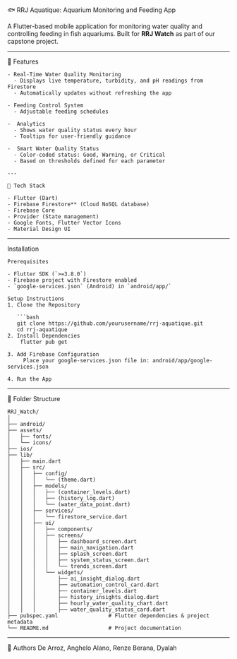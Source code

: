 🐟 RRJ Aquatique: Aquarium Monitoring and Feeding App

A Flutter-based mobile application for monitoring water quality and controlling feeding in fish aquariums. Built for **RRJ Watch** as part of our capstone project.

---
📱 Features
```plaintext
- Real-Time Water Quality Monitoring
  - Displays live temperature, turbidity, and pH readings from Firestore
  - Automatically updates without refreshing the app

- Feeding Control System
  - Adjustable feeding schedules 

-  Analytics 
  - Shows water quality status every hour
  - Tooltips for user-friendly guidance

-  Smart Water Quality Status
  - Color-coded status: Good, Warning, or Critical
  - Based on thresholds defined for each parameter

---

🧰 Tech Stack

- Flutter (Dart)
- Firebase Firestore** (Cloud NoSQL database)
- Firebase Core
- Provider (State management)
- Google Fonts, Flutter Vector Icons
- Material Design UI
```
---

Installation
```plaintext
Prerequisites

- Flutter SDK (`>=3.8.0`)
- Firebase project with Firestore enabled
- `google-services.json` (Android) in `android/app/`

Setup Instructions
1. Clone the Repository

   ```bash
   git clone https://github.com/yourusername/rrj-aquatique.git
   cd rrj-aquatique
2. Install Dependencies
    flutter pub get
   
3. Add Firebase Configuration
     Place your google-services.json file in: android/app/google-services.json

4. Run the App
```
---

📁 Folder Structure
```plaintext
RRJ_Watch/
│
├── android/                    
├── assets/                     
│   ├── fonts/
│   └── icons/
├── ios/                        
├── lib/
│   ├── main.dart               
│   ├── src/
│   │   ├── config/
│   │   │   └── (theme.dart)
│   │   ├── models/
│   │   │   ├── (container_levels.dart)
│   │   │   ├── (history_log.dart)
│   │   │   └── (water_data_point.dart)
│   │   ├── services/
│   │   │   └── firestore_service.dart
│   │   ├── ui/
│   │   │   ├── components/
│   │   │   ├── screens/
│   │   │   │   ├── dashboard_screen.dart
│   │   │   │   ├── main_navigation.dart
│   │   │   │   ├── splash_screen.dart
│   │   │   │   ├── system_status_screen.dart
│   │   │   │   └── trends_screen.dart
│   │   │   └── widgets/
│   │   │       ├── ai_insight_dialog.dart
│   │   │       ├── automation_control_card.dart
│   │   │       ├── container_levels.dart
│   │   │       ├── history_insights_dialog.dart
│   │   │       ├── hourly_water_quality_chart.dart
│   │   │       ├── water_quality_status_card.dart
├── pubspec.yaml                # Flutter dependencies & project metadata
└── README.md                   # Project documentation
```
---

👥 Authors
De Arroz, Anghelo 
Alano, Renze 
Berana, Dyalah
